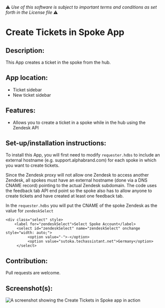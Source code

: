:warning: *Use of this software is subject to important terms and conditions as set forth in the License file* :warning:

# Create Tickets in Spoke App

## Description:

This App creates a ticket in the spoke from the hub.

## App location:

* Ticket sidebar
* New ticket sidebar

## Features:

* Allows you to create a ticket in a spoke while in the hub using the Zendesk API

## Set-up/installation instructions:

To install this App, you will first need to modify ```requester.hdbs``` to include an external hostname (e.g. support.alphabrand.com) for each spoke in which you want to create tickets.

Since the Zendesk proxy will not allow one Zendesk to access another Zendesk, all spokes must have an external hostname (done via a DNS CNAME record) pointing to the actual Zendesk subdomain. The code uses the feedback tab API end point so the spoke also has to allow anyone to create tickets and have created at least one feedback tab.

In the ```requester.hdbs``` you will put the CNAME of the spoke Zendesk as the value for ```zendeskSelect``` 

```
<div class="select" style>
    <label for="zendeskSelect">Select Spoke Account</label>
     <select id="zendeskSelect" name="zendeskSelect" onchange style="width: auto;">
          <option value="-">-</option>
          <option value="sutoka.techassistant.net">Germany</option>
     </select>
```

## Contribution:

Pull requests are welcome.

## Screenshot(s):
![A screenshot showing the Create Tickets in Spoke app in action](http://cl.ly/image/2R2H3p3V322G)

